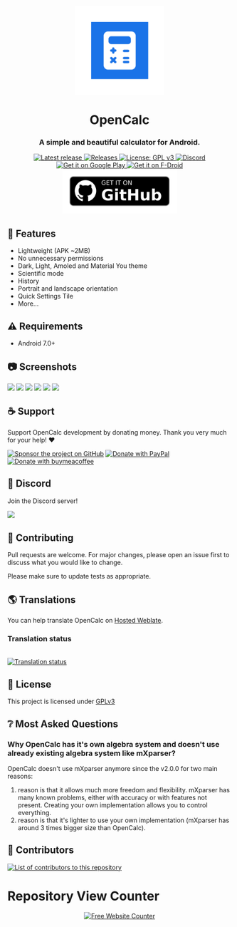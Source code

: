 <div align="center">

<img width="200" src="app/src/main/res/mipmap-xxxhdpi/ic_launcher_foreground.png" alt="OpenCalc" align="center">

# OpenCalc

### A simple and beautiful calculator for Android.

<a href="https://github.com/Darkempire78/OpenCalc/releases/latest">
      <img alt="Latest release" src="https://img.shields.io/github/v/release/Darkempire78/OpenCalc.svg?logo=github&style=for-the-badge">
</a>
<a href="https://github.com/Darkempire78/OpenCalc/releases">
      <img alt="Releases" src="https://img.shields.io/github/downloads/Darkempire78/OpenCalc/total?color=blue&label=downloads&style=for-the-badge">
</a>
<a href="LICENSE">
      <img alt="License: GPL v3" src="https://img.shields.io/badge/License-GPLv3-blue.svg?style=for-the-badge">
</a>
<a href="https://discord.com/invite/sPvJmY7mcV">
      <img alt="Discord" src="https://img.shields.io/discord/831524351311609907?color=%237289DA&label=DISCORD&style=for-the-badge">
</a>

<br>

<a href="https://play.google.com/store/apps/details?id=com.darkempire78.opencalculator">
      <img alt="Get it on Google Play" src="https://play.google.com/intl/en_us/badges/static/images/badges/en_badge_web_generic.png" height="100">
</a>
<a href="https://f-droid.org/en/packages/com.darkempire78.opencalculator">
      <img alt="Get it on F-Droid" src="https://fdroid.gitlab.io/artwork/badge/get-it-on.png" height="100">
</a>
<a href="https://github.com/Darkempire78/OpenCalc/releases/latest">
      <img alt="Get it on GitHub" src="https://raw.githubusercontent.com/deckerst/common/main/assets/get-it-on-github.png" height="100">
</a>

<br>

<div align="left">

## 📖 Features

* Lightweight (APK ~2MB)
* No unnecessary permissions
* Dark, Light, Amoled and Material You theme
* Scientific mode
* History
* Portrait and landscape orientation
* Quick Settings Tile
* More...

## ⚠️ Requirements

* Android 7.0+

## 📷 Screenshots

<img src="fastlane/metadata/android/en-US/images/phoneScreenshots/1.png" width="15%"/>
<img src="fastlane/metadata/android/en-US/images/phoneScreenshots/2.png" width="15%"/>
<img src="fastlane/metadata/android/en-US/images/phoneScreenshots/3.png" width="15%"/>
<img src="fastlane/metadata/android/en-US/images/phoneScreenshots/4.png" width="15%"/>
<img src="fastlane/metadata/android/en-US/images/phoneScreenshots/5.png" width="15%"/>
<img src="fastlane/metadata/android/en-US/images/phoneScreenshots/6.png" width="15%"/>

## ☕ Support

Support OpenCalc development by donating money. Thank you very much for your help! ❤️

[<img src="https://img.shields.io/badge/sponsor-30363D?style=for-the-badge&logo=GitHub-Sponsors&logoColor=#EA4AAA"
alt="Sponsor the project on GitHub"
height="40">](https://github.com/sponsors/Darkempire78) [<img src="https://img.shields.io/badge/PayPal-00457C?style=for-the-badge&logo=paypal&logoColor=white"
alt="Donate with PayPal"
height="40">](https://paypal.me/ImDarkempire) [<img src="https://img.shields.io/badge/Buy%20Me%20a%20Coffee-ffdd00?style=for-the-badge&logo=buy-me-a-coffee&logoColor=black"
alt="Donate with buymeacoffee"
height="40">](https://www.buymeacoffee.com/darkempire78)

## 💬 Discord

Join the Discord server!

[![](https://i.imgur.com/UfyvtOL.png)](https://discord.gg/sPvJmY7mcV)

## 🔨 Contributing

Pull requests are welcome. For major changes, please open an issue first to discuss what you would like to change.

Please make sure to update tests as appropriate.

## 🌎 Translations

You can help translate OpenCalc on [Hosted Weblate](https://hosted.weblate.org/engage/opencalc/).

<h3>Translation status</h3>
<br>
<a href="https://hosted.weblate.org/engage/opencalc/">
      <img src="https://hosted.weblate.org/widget/opencalc/horizontal-auto.svg" alt="Translation status" />
</a>

## 📜 License

This project is licensed under [GPLv3](/LICENSE)

## ❔ Most Asked Questions

### Why OpenCalc has it's own algebra system and doesn't use already existing algebra system like mXparser?

OpenCalc doesn't use mXparser anymore since the v2.0.0 for two main reasons:

1. reason is that it allows much more freedom and flexibility. mXparser has many known problems, either with accuracy or with features not present. Creating your own implementation allows you to control everything.
2. reason is that it's lighter to use your own implementation (mXparser has around 3 times bigger size than OpenCalc).


## 🫶 Contributors

<a href="https://github.com/Darkempire78/OpenCalc/graphs/contributors">
  <img alt="List of contributors to this repository" src="https://contrib.rocks/image?repo=Darkempire78/OpenCalc" />
</a>

# Repository View Counter

<div align='center'><a href='https://www.websitecounterfree.com'><img src='https://www.websitecounterfree.com/c.php?d=9&id=54724&s=1' border='0' alt='Free Website Counter'></a></div>

